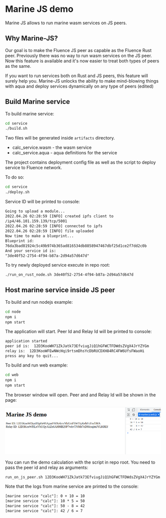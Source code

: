 # Marine JS demo

Marine JS allows to run marine wasm services on JS peers.

## Why Marine-JS?

Our goal is to make the Fluence JS peer as capable as the Fluence Rust peer. Previously there was no way to run wasm services on the JS peer. Now this feature is available and it's now easier to treat both types of peers as the same.

If you want to run services both on Rust and JS peers, this feature will surely help you. Marine-JS unlocks the ability to make mind-blowing things with aqua and deploy services dynamically on any type of peers (edited)

## Build Marine service

To build marine service:

```bash
cd service
./build.sh
```

Two files will be generated inside `artifacts` directory.

- calc_service.wasm - the wasm service
- calc_service.aqua - aqua definitions for the service

The project contains deployment config file as well as the script to deploy service to Fluence network.

To do so:

```bash
cd service
./deploy.sh
```

Service ID will be printed to console:

```
Going to upload a module...
2022.04.26 02:28:59 [INFO] created ipfs client to /ip4/46.101.159.139/tcp/5001
2022.04.26 02:28:59 [INFO] connected to ipfs
2022.04.26 02:28:59 [INFO] file uploaded
Now time to make a blueprint...
Blueprint id:
76da3bad81924c5c49b974b365ad816534db8858947467dbf25d1ce2f7dd2c0b
And your service id is:
"3de40f52-2754-4f94-b87a-2d94a57d647d"
```

To try newly deployed service execute in repo root:

```bash
./run_on_rust_node.sh 3de40f52-2754-4f94-b87a-2d94a57d647d
```

## Host marine service inside JS peer

To build and run nodejs example:

```bash
cd node
npm i
npm start
```

The application will start. Peer Id and Relay Id will be printed to console:

```
application started
peer id is:  12D3KooWH71ZkJatk73EfviugJiQ1hGFWCTFDWdsZVgX4JrYZYGm
relay is:  12D3KooWFEwNWcHqi9rtsmDhsYcDbRUCDXH84RC4FW6UfsFWaoHi
press any key to quit...
```

To build and run web example:

```bash
cd web
npm i
npm start
```

The browser window will open. Peer and and Relay Id will be shown in the page:

![Web page screenshot](screen.png)

You can run the demo calculation with the script in repo root. You need to pass the peer id and relay as arguments:

```bash
run_on_js_peer.sh 12D3KooWH71ZkJatk73EfviugJiQ1hGFWCTFDWdsZVgX4JrYZYGm 12D3KooWFEwNWcHqi9rtsmDhsYcDbRUCDXH84RC4FW6UfsFWaoHi
```

Note that the logs from marine service are printed to the console:

```
[marine service "calc"]: 0 + 10 = 10
[marine service "calc"]: 10 * 5 = 50
[marine service "calc"]: 50 - 8 = 42
[marine service "calc"]: 42 / 6 = 7
```
